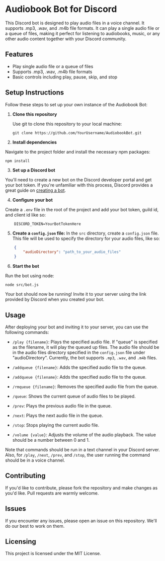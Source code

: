 # Audiobook Bot for Discord

This Discord bot is designed to play audio files in a voice channel. It supports .mp3, .wav, and .m4b file formats. It can play a single audio file or a queue of files, making it perfect for listening to audiobooks, music, or any other audio content together with your Discord community.

## Features
- Play single audio file or a queue of files
- Supports .mp3, .wav, .m4b file formats
- Basic controls including play, pause, skip, and stop

## Setup Instructions

Follow these steps to set up your own instance of the Audiobook Bot:

1. **Clone this repository**

   Use git to clone this repository to your local machine:
   
   `git clone https://github.com/YourUsername/AudiobookBot.git`

2. **Install dependencies**

Navigate to the project folder and install the necessary npm packages:

`npm install`


3. **Set up a Discord bot**

You'll need to create a new bot on the Discord developer portal and get your bot token. If you're unfamiliar with this process, Discord provides a great guide on [creating a bot](https://discordpy.readthedocs.io/en/stable/discord.html).

4. **Configure your bot**

Create a `.env` file in the root of the project and add your bot token, guild id, and client id like so:

```env
    DISCORD_TOKEN=YourBotTokenHere
```

5. **Create a `config.json` file:** In the `src` directory, create a `config.json` file. This file will be used to specify the directory for your audio files, like so:

```json
    {
        "audioDirectory": "path_to_your_audio_files"
    }
```

6. **Start the bot**

Run the bot using node:

`node src/bot.js`


Your bot should now be running! Invite it to your server using the link provided by Discord when you created your bot.

## Usage

After deploying your bot and inviting it to your server, you can use the following commands:

- `/play {filename}`: Plays the specified audio file. If "queue" is specified as the filename, it will play the queued up files. The audio file should be in the audio files directory specified in the `config.json` file under "audioDirectory". Currently, the bot supports `.mp3`, `.wav`, and `.m4b` files.
  
- `/addqueue {filename}`: Adds the specified audio file to the queue.
  
  
- `/addqueue {filename}`: Adds the specified audio file to the queue.
  
- `/rmqueue {filename}`: Removes the specified audio file from the queue.
  
- `/queue`: Shows the current queue of audio files to be played.
  
- `/prev`: Plays the previous audio file in the queue.
  
- `/next`: Plays the next audio file in the queue.
  
- `/stop`: Stops playing the current audio file.
  
- `/volume {value}`: Adjusts the volume of the audio playback. The value should be a number between 0 and 1.

Note that commands should be run in a text channel in your Discord server. Also, for `/play`, `/next`, `/prev`, and `/stop`, the user running the command should be in a voice channel.


## Contributing

If you'd like to contribute, please fork the repository and make changes as you'd like. Pull requests are warmly welcome.

## Issues

If you encounter any issues, please open an issue on this repository. We'll do our best to work on them.

## Licensing

This project is licensed under the MIT License.
